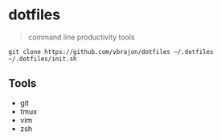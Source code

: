 # dotfiles
> command line productivity tools

```
git clone https://github.com/vbrajon/dotfiles ~/.dotfiles
~/.dotfiles/init.sh
```

## Tools
- git
- tmux
- vim
- zsh
